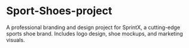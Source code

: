 # Sport-Shoes-project
A professional branding and design project for SprintX, a cutting-edge sports shoe brand. Includes logo design, shoe mockups, and marketing visuals.
